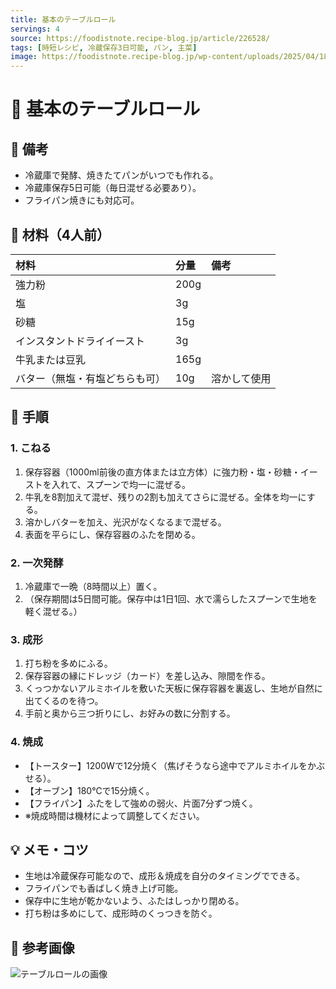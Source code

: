 ```yaml
---
title: 基本のテーブルロール
servings: 4
source: https://foodistnote.recipe-blog.jp/article/226528/
tags: [時短レシピ, 冷蔵保存3日可能, パン, 主菜]
image: https://foodistnote.recipe-blog.jp/wp-content/uploads/2025/04/18114242/IMG_1012-20250418114241-20250418114241.jpg
---
```


# 🍳 基本のテーブルロール

## 📝 備考
- 冷蔵庫で発酵、焼きたてパンがいつでも作れる。
- 冷蔵庫保存5日可能（毎日混ぜる必要あり）。
- フライパン焼きにも対応可。

## 🛒 材料（4人前）
| 材料 | 分量 | 備考 |
|:---|:---|:---|
| 強力粉 | 200g | |
| 塩 | 3g | |
| 砂糖 | 15g | |
| インスタントドライイースト | 3g | |
| 牛乳または豆乳 | 165g | |
| バター（無塩・有塩どちらも可） | 10g | 溶かして使用 |

## 🥣 手順
### 1. こねる
1. 保存容器（1000ml前後の直方体または立方体）に強力粉・塩・砂糖・イーストを入れて、スプーンで均一に混ぜる。
2. 牛乳を8割加えて混ぜ、残りの2割も加えてさらに混ぜる。全体を均一にする。
3. 溶かしバターを加え、光沢がなくなるまで混ぜる。
4. 表面を平らにし、保存容器のふたを閉める。

### 2. 一次発酵
1. 冷蔵庫で一晩（8時間以上）置く。
2. （保存期間は5日間可能。保存中は1日1回、水で濡らしたスプーンで生地を軽く混ぜる。）

### 3. 成形
1. 打ち粉を多めにふる。
2. 保存容器の縁にドレッジ（カード）を差し込み、隙間を作る。
3. くっつかないアルミホイルを敷いた天板に保存容器を裏返し、生地が自然に出てくるのを待つ。
4. 手前と奥から三つ折りにし、お好みの数に分割する。

### 4. 焼成
- 【トースター】1200Wで12分焼く（焦げそうなら途中でアルミホイルをかぶせる）。
- 【オーブン】180℃で15分焼く。
- 【フライパン】ふたをして強めの弱火、片面7分ずつ焼く。
- ※焼成時間は機材によって調整してください。

## 💡 メモ・コツ
- 生地は冷蔵保存可能なので、成形＆焼成を自分のタイミングでできる。
- フライパンでも香ばしく焼き上げ可能。
- 保存中に生地が乾かないよう、ふたはしっかり閉める。
- 打ち粉は多めにして、成形時のくっつきを防ぐ。

## 📸 参考画像
![テーブルロールの画像](https://foodistnote.recipe-blog.jp/wp-content/uploads/2025/04/18114242/IMG_1012-20250418114241-20250418114241.jpg)
